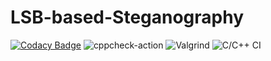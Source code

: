 # LSB-based-Steganography

[![Codacy Badge](https://api.codacy.com/project/badge/Grade/d59b47496d524fcaa1c0bfb9b27407af)](https://app.codacy.com/gh/stepin104609/LSB-based-Steganography?utm_source=github.com&utm_medium=referral&utm_content=stepin104609/LSB-based-Steganography&utm_campaign=Badge_Grade)
![cppcheck-action](https://github.com/stepin104609/LSB-based-Steganography/workflows/cppcheck-action/badge.svg)
![Valgrind](https://github.com/stepin104609/LSB-based-Steganography/workflows/Valgrind/badge.svg)
![C/C++ CI](https://github.com/stepin105361/calc/workflows/C/C++%20CI/badge.svg)
